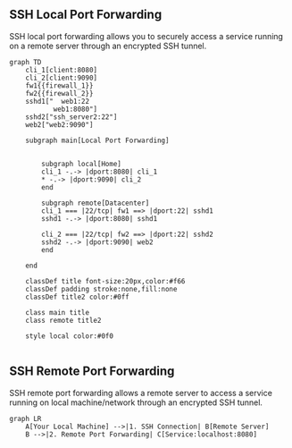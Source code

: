 ## SSH Local Port Forwarding

SSH local port forwarding allows you to securely access a service running on a remote server through an encrypted SSH tunnel.

```mermaid
graph TD
    cli_1[client:8080]
    cli_2[client:9090]
    fw1{{firewall_1}}
    fw2{{firewall_2}}
    sshd1["  web1:22
           web1:8080"]
    sshd2["ssh_server2:22"]
    web2["web2:9090"]
 
    subgraph main[Local Port Forwarding]
      

        subgraph local[Home]
        cli_1 -.-> |dport:8080| cli_1
        * -.-> |dport:9090| cli_2
        end
             
        subgraph remote[Datacenter]
        cli_1 === |22/tcp| fw1 ==> |dport:22| sshd1
        sshd1 -.-> |dport:8080| sshd1

        cli_2 === |22/tcp| fw2 ==> |dport:22| sshd2
        sshd2 -.-> |dport:9090| web2
        end  

    end 

    classDef title font-size:20px,color:#f66
    classDef padding stroke:none,fill:none
    classDef title2 color:#0ff

    class main title
    class remote title2

    style local color:#0f0
    
```


## SSH Remote Port Forwarding

SSH remote port forwarding allows a remote server to access a service running on local machine/network through an encrypted SSH tunnel.

```mermaid
graph LR
    A[Your Local Machine] -->|1. SSH Connection| B[Remote Server]
    B -->|2. Remote Port Forwarding| C[Service:localhost:8080]
```

